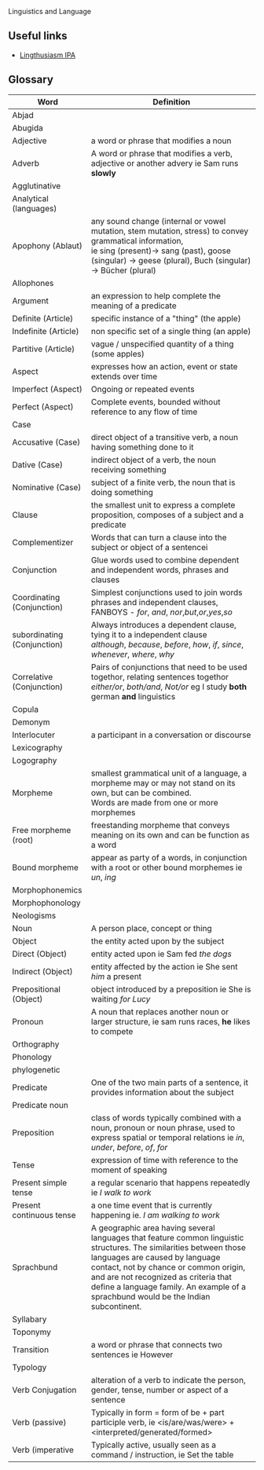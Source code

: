 Linguistics and Language

## Useful links

- [Lingthusiasm IPA](https://lingthusiasm.com/post/159237203511/lingthusiasm-episode-6-all-the-sounds-in-all-the)

## Glossary

| Word                        | Definition                                                                                                                                                                                                                                                                                                                    |
| --------------------------- | ----------------------------------------------------------------------------------------------------------------------------------------------------------------------------------------------------------------------------------------------------------------------------------------------------------------------------- |
| Abjad                       |                                                                                                                                                                                                                                                                                                                               |
| Abugida                     |                                                                                                                                                                                                                                                                                                                               |
| Adjective                   | a word or phrase that modifies a noun                                                                                                                                                                                                                                                                                         |
| Adverb                      | A word or phrase that modifies a verb, adjective or another advery ie Sam runs **slowly**                                                                                                                                                                                                                                     |
| Agglutinative               |                                                                                                                                                                                                                                                                                                                               |
| Analytical (languages)      |                                                                                                                                                                                                                                                                                                                               |
| Apophony (Ablaut)           | any sound change (internal or vowel mutation, stem mutation, stress) to convey grammatical information,<br/>ie sing (present)-> sang (past), goose (singular) -> geese (plural), Buch (singular) -> Bücher (plural)                                                                                                           |
| Allophones                  |                                                                                                                                                                                                                                                                                                                               |
| Argument                    | an expression to help complete the meaning of a predicate                                                                                                                                                                                                                                                                     |
| Definite (Article)          | specific instance of a "thing" (the apple)                                                                                                                                                                                                                                                                                    |
| Indefinite (Article)        | non specific set of a single thing (an apple)                                                                                                                                                                                                                                                                                 |
| Partitive (Article)         | vague / unspecified quantity of a thing (some apples)                                                                                                                                                                                                                                                                         |
| Aspect                      | expresses how an action, event or state extends over time                                                                                                                                                                                                                                                                     |
| Imperfect (Aspect)          | Ongoing or repeated events                                                                                                                                                                                                                                                                                                    |
| Perfect (Aspect)            | Complete events, bounded without reference to any flow of time                                                                                                                                                                                                                                                                |
| Case                        |                                                                                                                                                                                                                                                                                                                               |
| Accusative (Case)           | direct object of a transitive verb, a noun having something done to it                                                                                                                                                                                                                                                        |
| Dative (Case)               | indirect object of a verb, the noun receiving something                                                                                                                                                                                                                                                                       |
| Nominative (Case)           | subject of a finite verb, the noun that is doing something                                                                                                                                                                                                                                                                    |
| Clause                      | the smallest unit to express a complete proposition, composes of a subject and a predicate                                                                                                                                                                                                                                    |
| Complementizer              | Words that can turn a clause into the subject or object of a sentencei                                                                                                                                                                                                                                                        |
| Conjunction                 | Glue words used to combine dependent and independent words, phrases and clauses                                                                                                                                                                                                                                               |
| Coordinating (Conjunction)  | Simplest conjunctions used to join words phrases and independent clauses,<br/> FANBOYS - _for_, _and_, _nor_,_but_,_or_,_yes_,_so_                                                                                                                                                                                            |
| subordinating (Conjunction) | Always introduces a dependent clause, tying it to a independent clause <br/> _although_, _because_, _before_, _how_, _if_, _since_, _whenever_, _where_, _why_                                                                                                                                                                |
| Correlative (Conjunction)   | Pairs of conjunctions that need to be used togethor, relating sentences togethor <br/> _either/or_, _both/and_, _Not/or_ eg I study **both** german **and** linguistics                                                                                                                                                       |
| Copula                      |                                                                                                                                                                                                                                                                                                                               |
| Demonym                     |                                                                                                                                                                                                                                                                                                                               |
| Interlocuter                | a participant in a conversation or discourse                                                                                                                                                                                                                                                                                  |
| Lexicography                |                                                                                                                                                                                                                                                                                                                               |
| Logography                  |                                                                                                                                                                                                                                                                                                                               |
| Morpheme                    | smallest grammatical unit of a language, a morpheme may or may not stand on its own, but can be combined. <br/>Words are made from one or more morphemes                                                                                                                                                                      |
| Free morpheme (root)        | freestanding morpheme that conveys meaning on its own and can be function as a word                                                                                                                                                                                                                                           |
| Bound morpheme              | appear as party of a words, in conjunction with a root or other bound morphemes ie _un_, _ing_                                                                                                                                                                                                                                |
| Morphophonemics             |                                                                                                                                                                                                                                                                                                                               |
| Morphophonology             |                                                                                                                                                                                                                                                                                                                               |
| Neologisms                  |                                                                                                                                                                                                                                                                                                                               |
| Noun                        | A person place, concept or thing                                                                                                                                                                                                                                                                                              |
| Object                      | the entity acted upon by the subject                                                                                                                                                                                                                                                                                          |
| Direct (Object)             | entity acted upon ie Sam fed _the dogs_                                                                                                                                                                                                                                                                                       |
| Indirect (Object)           | entity affected by the action ie She sent _him_ a present                                                                                                                                                                                                                                                                     |
| Prepositional (Object)      | object introduced by a preposition ie She is waiting _for Lucy_                                                                                                                                                                                                                                                               |
| Pronoun                     | A noun that replaces another noun or larger structure, ie sam runs races, **he** likes to compete                                                                                                                                                                                                                             |
| Orthography                 |                                                                                                                                                                                                                                                                                                                               |
| Phonology                   |                                                                                                                                                                                                                                                                                                                               |
| phylogenetic                |                                                                                                                                                                                                                                                                                                                               |
| Predicate                   | One of the two main parts of a sentence, it provides information about the subject                                                                                                                                                                                                                                            |
| Predicate noun              |                                                                                                                                                                                                                                                                                                                               |
| Preposition                 | class of words typically combined with a noun, pronoun or noun phrase, used to express spatial or temporal relations ie _in_, _under_, _before_, _of_, _for_                                                                                                                                                                  |
| Tense                       | expression of time with reference to the moment of speaking                                                                                                                                                                                                                                                                   |
| Present simple tense        | a regular scenario that happens repeatedly ie _I walk to work_                                                                                                                                                                                                                                                                |
| Present continuous tense    | a one time event that is currently happening ie. _I am walking to work_                                                                                                                                                                                                                                                       |
| Sprachbund                  | A geographic area having several languages that feature common linguistic structures. The similarities between those languages are caused by language contact, not by chance or common origin, and are not recognized as criteria that define a language family. An example of a sprachbund would be the Indian subcontinent. |
| Syllabary                   |                                                                                                                                                                                                                                                                                                                               |
| Toponymy                    |                                                                                                                                                                                                                                                                                                                               |
| Transition                  | a word or phrase that connects two sentences ie However                                                                                                                                                                                                                                                                       |
| Typology                    |                                                                                                                                                                                                                                                                                                                               |
| Verb Conjugation            | alteration of a verb to indicate the person, gender, tense, number or aspect of a sentence                                                                                                                                                                                                                                    |
| Verb (passive)              | Typically in form = form of be + part participle verb, ie <is/are/was/were> + <interpreted/generated/formed>                                                                                                                                                                                                                  |
| Verb (imperative            | Typically active, usually seen as a command / instruction, ie Set the table                                                                                                                                                                                                                                                   |

